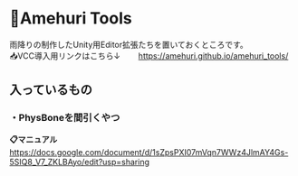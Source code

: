 # 🧰Amehuri Tools
雨降りの制作したUnity用Editor拡張たちを置いておくところです。  
📥VCC導入用リンクはこちら↓　　
https://amehuri.github.io/amehuri_tools/

## 入っているもの
### ・PhysBoneを間引くやつ
**📋マニュアル**  
https://docs.google.com/document/d/1sZpsPXI07mVqn7WWz4JlmAY4Gs-5SIQ8_V7_ZKLBAyo/edit?usp=sharing
